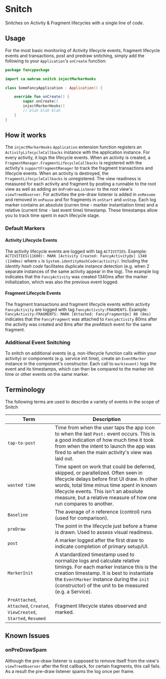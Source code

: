 # Snitch
Snitches on Activity & Fragment lifecycles with a single line of code.
## Usage
For the most basic monitoring of Activity lifecycle events, fragment lifecycle events and transactions, post and predraw snitching, simply add the following to your `Application`'s `onCreate` function:

```kotlin
package fancypackage

import ca.mahram.snitch.injectMarkerHooks

class SomeFancyApplication : Application() {

    override fun onCreate() {
        super.onCreate()
        injectMarkerHooks()
        // blah blah blah
    }
}
```

## How it works
The `injectMarkerHooks` `Application` extension function registers an `ActivityLifecycleCallbacks` instance with the application instance. For every activity, it logs the lifecycle events. When an activity is created, a `FragmentManager.FragmentLifecycleCallbacks` is registered with the activity's `supportFragmentManager` to track the fragment transactions and lifecycle events. When an activity is destroyed, the `FragmentLifecycleCallbacks` is unregistered. The view readiness is measured for each activity and fragment by posting a runnable to the root view as well as adding an `OnPreDrawListener` to the root view's `viewTreeObserver`. For activities the pre-draw listener is added in `onResume` and removed in `onPause` and for fragments in `onStart` and `onStop`. 
Each log marker contains an absolute (curren time - marker instantiation time) and a relative (current time - last event time) timestamp. These timestamps allow you to track time spent in each lifecycle stage.

### Default Markers
#### Activity Lifecycle Events
The activity lifecycle events are logged with tag `ACTIVITIES`. Example: `ACTIVITIES(11600): MARK [Activity Created: FancyActivity@x] 1340 (1340ms)` where `x` is `System.identityHashCode(activity)`. Including the _identity hash code_ facilitates duplicate instance detection (e.g. when 2 separate instances of the same activity appear in the log). The example log indicates that the `FancyActivity` was created 1340ms after the marker initialization, which was also the previous event logged.
#### Fragment Lifecycle Events
The fragment transactions and fragment lifecycle events within activity `FancyActivity` are logged with tag `FancyActivity:FRAGMENTS`. Example: `FancyActivity:FRAGMENTS: MARK [Attached: FancyFragment@x] 80 (8ms)` indicates that the `FancyFragment` was attached to `FancyActivity` 80ms after the activity was created and 8ms after the _preAttach_ event for the same fragment. 

### Additional Event Snitching
To snitch on additional events (e.g. non-lifecycle function calls within your activity) or components (e.g. service init time), create an `EventMarker` instance in the component's constructor. Each call to `mark(event)` logs the event and its timestamps, which can then be compared to the marker init time or other events on the same marker.

## Terminology
The following terms are used to describe a variety of events in the scope of Snitch

| **Term**                                                                  | **Description**                                                                                                                                                                                                                                                                             |
|---------------------------------------------------------------------------|---------------------------------------------------------------------------------------------------------------------------------------------------------------------------------------------------------------------------------------------------------------------------------------------|
| `tap-to-post`                                                             | Time from when the user taps the app icon to when the last `Post:` event occurs. This is a good indication of how much time it took from when the intent to launch the app was fired to when the main activity's view was laid out.                                                         |
| `wasted time`                                                             | Time spent on work that could be deferred, skipped, or parallelized. Often seen in lifecycle delays before first UI draw. In other words, total time minus time spent in known lifecycle events. This isn't an absolute measure, but a relative measure of how one run compares to another. |
| `Baseline`                                                                | The average of _n_ reference (control) runs (used for comparison).                                                                                                                                                                                                                          |
| `preDraw`                                                                 | The point in the lifecycle just before a frame is drawn. Used to assess visual readiness.                                                                                                                                                                                                   |
| `post`                                                                    | A marker logged after the first draw to indicate completion of primary setup/UI.                                                                                                                                                                                                            |
| `MarkerInit`                                                              | A standardized timestamp used to normalize logs and calculate relative timings. For each marker instance this is the creation timestamp. It is best to instantiate the `EventMarker` instance during the `init` (constructor) of the unit to be measured (e.g. a Service).                  |
| `PreAttached`, `Attached`, `Created`, `ViewCreated`, `Started`, `Resumed` | Fragment lifecycle states observed and marked.                                                                                                                                                                                                                                              |

## Known Issues
### onPreDrawSpam 
Although the pre-draw listener is supposed to remove itself from the view's `viewTreeObserver` after the first callback, for certain fragments, this call fails. As a result the pre-draw listener spams the log once per frame. 
